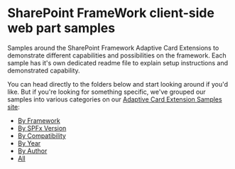 # SharePoint FrameWork client-side web part samples

Samples around the SharePoint Framework Adaptive Card Extensions to demonstrate different capabilities and possibilities on the framework. Each sample has it's own dedicated readme file to explain setup instructions and demonstrated capability.

You can head directly to the folders below and start looking around if you'd like. But if you're looking for something specific, we've grouped our samples into various categories on our [
Adaptive Card Extension Samples site](https://sharepoint.github.io/sp-dev-fx-aces):

- [By Framework](https://pnp.github.io/sp-dev-fx-aces/samples/framework/)
- [By SPFx Version](https://pnp.github.io/sp-dev-fx-aces/samples/spfx/)
- [By Compatibility](https://pnp.github.io/sp-dev-fx-aces/samples/compatibility/)
- [By Year](https://pnp.github.io/sp-dev-fx-aces/samples/year/)
- [By Author](https://pnp.github.io/sp-dev-fx-aces/samples/author/)
- [All](https://pnp.github.io/sp-dev-fx-aces/samples/all/)

